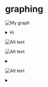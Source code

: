 # graphing

![My graph](https://g.gravizo.com/source/svg/custom_mark12?https%3A%2F%2Fraw.githubusercontent.com%2Fyoomlam%2Fgraphing%2Fmaster%2FREADME.md)
<details> 
<summary>Hi</summary>
custom_mark12
  digraph G {
    size ="4,4";
    main [shape=box];
    main -> parser [weight=8];
  }
custom_mark12
</details>

![Alt text](https://g.gravizo.com/svg?digraph%20G%20%7B%0A%20%20%20%20size%20%3D%224%2C4%22%3B%0A%20%20%20%20main%20%5Bshape%3Dbox%5D%3B%0A%20%20%20%20main%20-%3E%20parse%20%5Bweight%3D8%5D%3B%0A%20%20%7D)

![Alt text](https://g.gravizo.com/source/svg/custom_mark13?https%3A%2F%2Fraw.githubusercontent.com%2Fyoomlam%2Fgraphing%2Fmaster%2FREADME.md)
<details> 
<summary></summary>
custom_mark13
@startuml

artifact artifact1
artifact artifact2
artifact artifact3
artifact artifact4
artifact artifact5
artifact artifact6
artifact artifact7
artifact artifact8
artifact artifact9
artifact artifact10
artifact1 --> artifact2
artifact1 --* artifact3
artifact1 --o artifact4
artifact1 --+ artifact5
artifact1 --# artifact6
artifact1 -->> artifact7
artifact1 --0 artifact8
artifact1 --^ artifact9
artifact1 --(0 artifact10

@enduml
custom_mark13
</details>


![Alt text](https://g.gravizo.com/source/custom_svg?https%3A%2F%2Fraw.githubusercontent.com%2Fyoomlam%2Fgraphing%2Fmaster%2FREADME.md)
<details> 
<summary></summary>
custom_svg
@gravizosvg
{"svg": {
		"@height": "450",
		"@width": "450", 
		"path": [
			{"@id":"lineAB", "@d": "M 100 350 l 150 -300", "@stroke":"red"},
			{"@id":"lineBC", "@d": "M 250 50 l 150 300", "@stroke":"red"},
			{"@d":"M 100 350 q 150 -300 300 0", "@stroke":"green", "@fill":"none"}
    ],
		"g": [
			{"@stroke":"black", "circle":[  
				{"@id":"pointA", "@cx":"100", "@cy":"350", "@r":"3"},
				{"@id":"pointB", "@cx":"250", "@cy":"50", "@r":"3"},
				{"@id":"pointC", "@cx":"400", "@cy":"350", "@r":"3"}
			]},
			{"text": [
				{"@x":"100", "@y":"350", "@dx":"-30", "$":"A"},
				{"@x":"250", "@y":"50", "@dy":"-10", "$":"B"},
				{"@x":"400", "@y":"350", "@dx":"30", "$":"C"}
			]}
		]
	}
}
custom_svg
</details>
